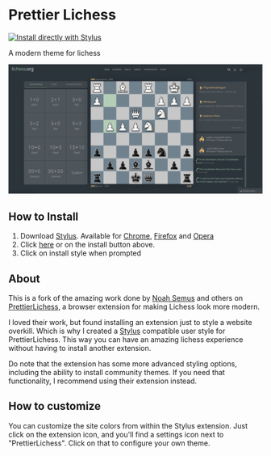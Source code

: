 
# Prettier Lichess

[![Install directly with Stylus](https://img.shields.io/badge/Install%20directly%20with-Stylus-00adad.svg)](https://github.com/TheTrio/prettierlichess/raw/master/styles.user.css)

A modern theme for lichess

![Prettier Lichess](lichess.png)

## How to Install

1. Download [Stylus](https://github.com/openstyles/stylus). Available for [Chrome](https://chrome.google.com/webstore/detail/stylus/clngdbkpkpeebahjckkjfobafhncgmne), [Firefox](https://addons.mozilla.org/firefox/addon/styl-us/) and [Opera](https://addons.opera.com/extensions/details/stylus/)
2. Click [here](https://github.com/TheTrio/prettierlichess/raw/master/styles.user.css) or on the install button above.
3. Click on install style when prompted

## About

This is a fork of the amazing work done by [Noah Semus](https://github.com/noahsemus) and others on [PrettierLichess](https://github.com/prettierlichess/prettierlichess), a browser extension for making Lichess look more modern. 

I loved their work, but found installing an extension just to style a website overkill. Which is why I created a [Stylus](https://github.com/openstyles/stylus) compatible user style for PrettierLichess. This way you can have an amazing lichess experience without having to install another extension. 

Do note that the extension has some more advanced styling options, including the ability to install community themes. If you need that functionality, I recommend using their extension instead. 

## How to customize

You can customize the site colors from within the Stylus extension. Just click on the extension icon, and you'll find a settings icon next to "PrettierLichess". Click on that to configure your own theme. 
